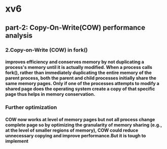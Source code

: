 # xv6

## part-2: Copy-On-Write(COW) performance analysis

### 2.Copy-on-Write (COW) in fork() 
#### improves efficiency and conserves memory by not duplicating a process's memory until it is actually modified. When a process calls fork(), rather than immediately duplicating the entire memory of the parent process, both the parent and child processes initially share the same memory pages. Only if one of the processes attempts to modify a shared page does the operating system create a copy of that specific page thus helps in memory conservation.

### Further optimization
#### COW now works at level of memory pages but not all process change complete page so by optimizing the granularity of memory sharing (e.g., at the level of smaller regions of memory), COW could reduce unnecessary copying and improve performance.But it is tough to implement